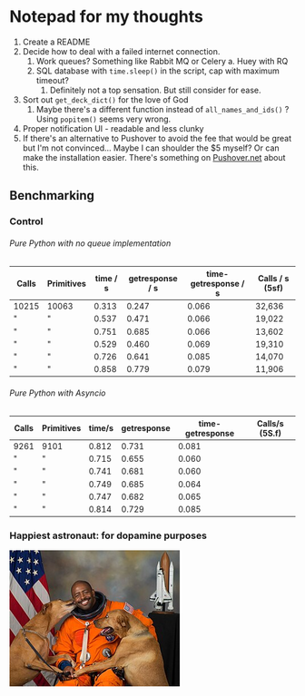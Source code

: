 # Notepad for my thoughts

1. Create a README
2. Decide how to deal with a failed internet connection.
    1. Work queues? Something like Rabbit MQ or Celery
        a. Huey with RQ
    2. SQL database with ```time.sleep()``` in the script, cap with maximum timeout?
        1. Definitely not a top sensation. But still consider for ease.
3. Sort out ```get_deck_dict()``` for the love of God
    1. Maybe there's a different function instead of ```all_names_and_ids()``` ? Using ```popitem()``` seems very wrong.
4. Proper notification UI - readable and less clunky
5. If there's an alternative to Pushover to avoid the fee that would be great but I'm not convinced... Maybe I can shoulder the $5 myself? Or can make the installation easier. There's something on [Pushover.net](https://support.pushover.net/i37-including-an-open-source-application-s-api-token-in-its-source-code) about this.

## Benchmarking

### Control

###### Pure Python with no queue implementation

| Calls | Primitives | time / s | getresponse / s | time-getresponse / s | Calls / s (5sf) |
|-------|------------|--------|-------------|------------------|----------------|
| 10215 | 10063      | 0.313  | 0.247       | 0.066            | 32,636         |
| "     | "          | 0.537  | 0.471       | 0.066            | 19,022         |
| "     | "          | 0.751  | 0.685       | 0.066            | 13,602         |
| "     | "          | 0.529  | 0.460       | 0.069            | 19,310         |
| "     | "          | 0.726  | 0.641       | 0.085            | 14,070         |
| "     | "          | 0.858  | 0.779       | 0.079            | 11,906         |

###### Pure Python with Asyncio

| Calls | Primitives | time/s | getresponse | time-getresponse | Calls/s (5S.f) |
|-------|------------|--------|-------------|------------------|----------------|
| 9261  | 9101       | 0.812  | 0.731       | 0.081            |                |
| "     | "          | 0.715  | 0.655       | 0.060            |                |
| "     | "          | 0.741  | 0.681       | 0.060            |                |
| "     | "          | 0.749  | 0.685       | 0.064            |                |
| "     | "          | 0.747  | 0.682       | 0.065            |                |
| "     | "          | 0.814  | 0.729       | 0.085            |                |

### Happiest astronaut:  for dopamine purposes

![Happiest Astronaut](/happy%20astronaut.jpg)
